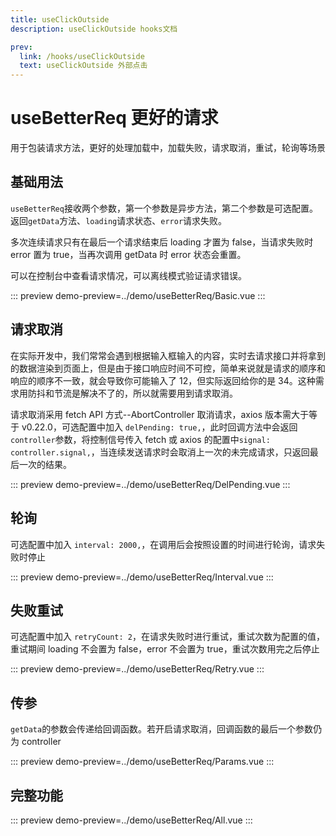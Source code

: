 ```yaml
---
title: useClickOutside
description: useClickOutside hooks文档

prev:
  link: /hooks/useClickOutside
  text: useClickOutside 外部点击
---
```


# useBetterReq 更好的请求

用于包装请求方法，更好的处理加载中，加载失败，请求取消，重试，轮询等场景

## 基础用法

`useBetterReq`接收两个参数，第一个参数是异步方法，第二个参数是可选配置。返回`getData`方法、`loading`请求状态、`error`请求失败。

多次连续请求只有在最后一个请求结束后 loading 才置为 false，当请求失败时 error 置为 true，当再次调用 getData 时 error 状态会重置。

可以在控制台中查看请求情况，可以离线模式验证请求错误。

::: preview
demo-preview=../demo/useBetterReq/Basic.vue
:::

## 请求取消

在实际开发中，我们常常会遇到根据输入框输入的内容，实时去请求接口并将拿到的数据渲染到页面上，但是由于接口响应时间不可控，简单来说就是请求的顺序和响应的顺序不一致，就会导致你可能输入了 12，但实际返回给你的是 34。这种需求用防抖和节流是解决不了的，所以就需要用到请求取消。

请求取消采用 fetch API 方式--AbortController 取消请求，axios 版本需大于等于 v0.22.0，可选配置中加入 `delPending: true,`，此时回调方法中会返回`controller`参数，将控制信号传入 fetch 或 axios 的配置中`signal: controller.signal,`，当连续发送请求时会取消上一次的未完成请求，只返回最后一次的结果。

::: preview
demo-preview=../demo/useBetterReq/DelPending.vue
:::

## 轮询

可选配置中加入 `interval: 2000,`，在调用后会按照设置的时间进行轮询，请求失败时停止

::: preview
demo-preview=../demo/useBetterReq/Interval.vue
:::

## 失败重试

可选配置中加入 `retryCount: 2`，在请求失败时进行重试，重试次数为配置的值，重试期间 loading 不会置为 false，error 不会置为 true，重试次数用完之后停止

::: preview
demo-preview=../demo/useBetterReq/Retry.vue
:::

## 传参

`getData`的参数会传递给回调函数。若开启请求取消，回调函数的最后一个参数仍为 controller

::: preview
demo-preview=../demo/useBetterReq/Params.vue
:::

## 完整功能

::: preview
demo-preview=../demo/useBetterReq/All.vue
:::
